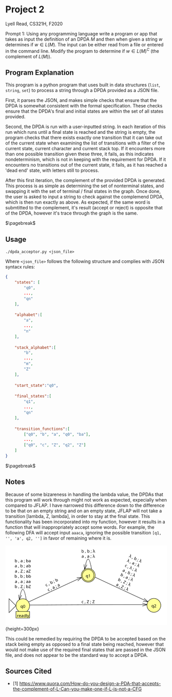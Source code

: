 # Project 2

Lyell Read, CS321H, F2020

Prompt 1: Using any programming language write a program or app that takes as input the definition of an DPDA $M$ and then when given a string $w$ determines if $w \in L(M)$. The input can be either read from a file or entered in the command line. Modify the program to determine if $w \in L(M)^{C}$ (the complement of $L(M)$).

## Program Explanation

This program is a python program that uses built in data structures (`list`, `string`, `set`) to process a string through a DPDA provided as a JSON file. 

First, it parses the JSON, and makes simple checks that ensure that the DPDA is somewhat consistent with the formal specification. These checks ensure that the DPDA's final and initial states are within the set of all states provided. 

Second, the DPDA is run with a user-inputted string. In each iteration of this run which runs until a final state is reached and the string is empty, the program checks that there exists exactly one transition that it can take out of the current state when examining the list of transitions with a filter of the current state, current character and current stack top. If it encounters more than one possible transition given these three, it fails, as this indicates nondeterminism, which is not in keeping with the requirement for DPDA. If it encounters no transitions out of the current state, it fails, as it has reached a 'dead end' state, with letters still to process. 

After this first iteration, the complement of the provided DPDA is generated. This process is as simple as determining the set of nonterminal states, and swapping it with the set of terminal / final states in the graph. Once done, the user is asked to input a string to check against the complemend DPDA, which is then run exactly as above. As expected, if the same word is submtitted to the complement, it's result (accept or reject) is opposite that of the DPDA, however it's trace through the graph is the same. 

$\pagebreak$

## Usage

```
./dpda_acceptor.py <json_file>
```

Where `<json_file>` follows the following structure and complies with JSON syntacx rules:

```json
{
	"states": [
		"q0",
		...,
		"qn"
	],
	
	"alphabet":[
		"a",
		...,
		"n"
	],
	
	"stack_alphabet":[
		"b",
		...,
		"m",
		"Z"
	],

	"start_state":"q0",

	"final_states":[
		"q1",
		...,
		"qn"
	],

	"transition_functions":[
		["q0", "b", "a", "q0", "ba"],
		...,
		["q0", "c", "Z", "q2", "Z"]
	]
}
```

$\pagebreak$

## Notes

Because of some bizareness in handling the lambda value, the DPDAs that this program will work through might not work as expected, expecially when compared to JFLAP. I have narrowed this difference down to the difference to be that on an empty string and on an empty state, JFLAP will not take a transition [lambda, Z, lambda], in order to stay at the final state. This functionality has been incorporated into my function, however it results in a function that will inappropriately accept some words. For example, the following DFA will accept input `aaaca`, ignoring the possible transition `[q1, '', 'a', q2, '']` in favor of remaining where it is. 

![DPDA for accepting palindromes with center 'c'](images/dpda_palindrome_acceptor.png){height=300px}

This could be remedied by requiring the DPDA to be accepted based on the stack being empty as opposed to a final state being reached, however that would not make use of the required final states that are passed in the JSON file, and does not appear to be the standard way to accept a DPDA. 

## Sources Cited

- [1] https://www.quora.com/How-do-you-design-a-PDA-that-accepts-the-complement-of-L-Can-you-make-one-if-L-is-not-a-CFG